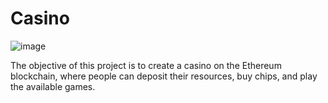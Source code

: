 # Casino

![image](https://user-images.githubusercontent.com/101097089/163240320-0f3d47f9-d799-4c47-ab25-7aede6f9568d.png)

The objective of this project is to create a casino on the Ethereum blockchain, where people can deposit their resources, buy chips, and play the available games.
